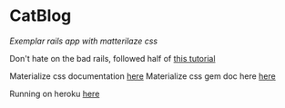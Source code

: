 # CatBlog
*Exemplar rails app with matterilaze css* 


Don't hate on the bad rails, followed half of [this tutorial](http://guides.rubyonrails.org/getting_started.html)

Materialize css documentation [here](http://materializecss.com/)
Materialize css gem doc here [here](https://github.com/mkhairi/materialize-sass)

Running on heroku [here](http://catblogg.herokuapp.com/)
